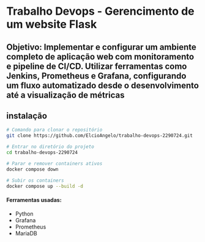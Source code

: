 # Trabalho Devops - Gerencimento de um website Flask

## Objetivo: Implementar e configurar um ambiente completo de aplicação web com monitoramento e pipeline de CI/CD. Utilizar ferramentas como Jenkins, Prometheus e Grafana, configurando um fluxo automatizado desde o desenvolvimento até a visualização de métricas

## instalação 

```bash
# Comando para clonar o repositório
git clone https://github.com/ElcioAngelo/trabalho-devops-2290724.git

# Entrar no diretório do projeto
cd trabalho-devops-2290724

# Parar e remover containers ativos
docker compose down

# Subir os containers
docker compose up --build -d
```
#### Ferramentas usadas: 

* Python 
* Grafana 
* Prometheus
* MariaDB
